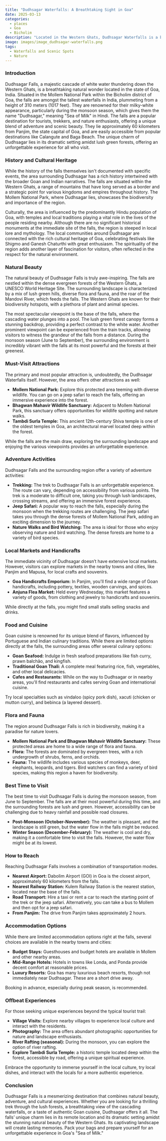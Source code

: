 ```yaml
---
title: "Dudhsagar Waterfalls: A Breathtaking Sight in Goa"
date: 2025-03-13
categories:
  - places
  - Goa
  - Bicholim
description: "Located in the Western Ghats, Dudhsagar Waterfalls is a breathtaking sight to behold. This majestic waterfall drops from a height of 310 meters and creates a stunning veil of white water that plunges into the depths below. The surrounding lush green forest only adds to its beauty, making it a must-visit destination for nature lovers."
image: images/image_dudhsagar-waterfalls.png
tags: 
  - Waterfalls and Scenic Spots
  - Nature
---
```



### **Introduction**

Dudhsagar Falls, a majestic cascade of white water thundering down the Western Ghats, is a breathtaking natural wonder located in the state of Goa, India. Situated in the Mollem National Park within the Bicholim district of Goa, the falls are amongst the tallest waterfalls in India, plummeting from a height of 310 meters (1017 feet). They are renowned for their milky-white appearance, particularly during the monsoon season, which gives them the name "Dudhsagar," meaning "Sea of Milk" in Hindi. The falls are a popular destination for tourists, trekkers, and nature enthusiasts, offering a unique blend of adventure and scenic beauty. They lie approximately 60 kilometers from Panjim, the state capital of Goa, and are easily accessible from popular destinations like Calangute and Baga Beach. The unique charm of Dudhsagar lies in its dramatic setting amidst lush green forests, offering an unforgettable experience for all who visit.



### **History and Cultural Heritage**

While the history of the falls themselves isn't documented with specific events, the area surrounding Dudhsagar has a rich history intertwined with the broader Goan and Indian narratives. The falls are situated within the Western Ghats, a range of mountains that have long served as a border and a strategic point for various kingdoms and empires throughout history. The Mollem National Park, where Dudhsagar lies, showcases the biodiversity and importance of the region.

Culturally, the area is influenced by the predominantly Hindu population of Goa, with temples and local traditions playing a vital role in the lives of the people residing nearby. Although there are no significant historical monuments at the immediate site of the falls, the region is steeped in local lore and mythology. The local communities around Dudhsagar are connected with the rich cultural heritage of Goa, celebrating festivals like Shigmo and Ganesh Chaturthi with great enthusiasm. The spirituality of the region adds another layer of fascination for visitors, often reflected in the respect for the natural environment.



### **Natural Beauty**

The natural beauty of Dudhsagar Falls is truly awe-inspiring. The falls are nestled within the dense evergreen forests of the Western Ghats, a UNESCO World Heritage Site. The surrounding landscape is characterized by a mix of lush green hills, diverse flora and fauna, and the roar of the Mandovi River, which feeds the falls. The Western Ghats are known for their biodiversity hotspots, with a plethora of plant and animal species.

The most spectacular viewpoint is the base of the falls, where the cascading water plunges into a pool. The lush green forest canopy forms a stunning backdrop, providing a perfect contrast to the white water. Another prominent viewpoint can be experienced from the train tracks, allowing visitors to witness the grandeur of the falls from a distance. During the monsoon season (June to September), the surrounding environment is incredibly vibrant with the falls at its most powerful and the forests at their greenest.



### **Must-Visit Attractions**

The primary and most popular attraction is, undoubtedly, the Dudhsagar Waterfalls itself. However, the area offers other attractions as well:

*   **Mollem National Park:** Explore this protected area teeming with diverse wildlife. You can go on a jeep safari to reach the falls, offering an immersive experience into the forest.
*   **Bhagwan Mahavir Wildlife Sanctuary:** Adjacent to Mollem National Park, this sanctuary offers opportunities for wildlife spotting and nature walks.
*   **Tambdi Surla Temple:** This ancient 12th-century Shiva temple is one of the oldest temples in Goa, an architectural marvel located deep within the forest.

While the falls are the main draw, exploring the surrounding landscape and enjoying the various viewpoints provides an unforgettable experience.



### **Adventure Activities**

Dudhsagar Falls and the surrounding region offer a variety of adventure activities:

*   **Trekking:** The trek to Dudhsagar Falls is an unforgettable experience. The route can vary, depending on accessibility from various points. The trek is a moderate to difficult one, taking you through lush landscapes, crossing streams, and offering an immersive forest experience.
*   **Jeep Safari:** A popular way to reach the falls, especially during the monsoon when the trekking routes are challenging. The jeep safari takes you through the dense forests of Mollem National Park, adding an exciting dimension to the journey.
*   **Nature Walks and Bird Watching:** The area is ideal for those who enjoy observing nature and bird watching. The dense forests are home to a variety of bird species.



### **Local Markets and Handicrafts**

The immediate vicinity of Dudhsagar doesn’t have extensive local markets. However, visitors can explore markets in the nearby towns and cities, like Panjim and Mapusa, for local crafts and souvenirs.

*   **Goa Handicrafts Emporium:** In Panjim, you'll find a wide range of Goan handicrafts, including pottery, textiles, wooden carvings, and spices.
*   **Anjuna Flea Market:** Held every Wednesday, this market features a variety of goods, from clothing and jewelry to handicrafts and souvenirs.

While directly at the falls, you might find small stalls selling snacks and drinks.



### **Food and Cuisine**

Goan cuisine is renowned for its unique blend of flavors, influenced by Portuguese and Indian culinary traditions. While there are limited options directly at the falls, the surrounding areas offer several culinary options:

*   **Goan Seafood:** Indulge in fresh seafood preparations like fish curry, prawn balchão, and kingfish.
*   **Traditional Goan Thali:** A complete meal featuring rice, fish, vegetables, and other local delicacies.
*   **Cafes and Restaurants:** While on the way to Dudhsagar or in nearby areas, you'll find restaurants and cafes serving Goan and international cuisine.

Try local specialties such as vindaloo (spicy pork dish), xacuti (chicken or mutton curry), and bebinca (a layered dessert).



### **Flora and Fauna**

The region around Dudhsagar Falls is rich in biodiversity, making it a paradise for nature lovers.

*   **Mollem National Park and Bhagwan Mahavir Wildlife Sanctuary:** These protected areas are home to a wide range of flora and fauna.
*   **Flora:** The forests are dominated by evergreen trees, with a rich undergrowth of shrubs, ferns, and orchids.
*   **Fauna:** The wildlife includes various species of monkeys, deer, elephants, leopards, and tigers. Bird watchers can find a variety of bird species, making this region a haven for biodiversity.



### **Best Time to Visit**

The best time to visit Dudhsagar Falls is during the monsoon season, from June to September. The falls are at their most powerful during this time, and the surrounding forests are lush and green. However, accessibility can be challenging due to heavy rainfall and possible road closures.

*   **Post-Monsoon (October-November):** The weather is pleasant, and the landscape is still green, but the water flow in the falls might be reduced.
*   **Winter Season (December-February):** The weather is cool and dry, making it a comfortable time to visit the falls. However, the water flow might be at its lowest.



### **How to Reach**

Reaching Dudhsagar Falls involves a combination of transportation modes.

*   **Nearest Airport:** Dabolim Airport (GOI) in Goa is the closest airport, approximately 60 kilometers from the falls.
*   **Nearest Railway Station:** Kulem Railway Station is the nearest station, located near the base of the falls.
*   **Road Transport:** Hire a taxi or rent a car to reach the starting point of the trek or the jeep safari. Alternatively, you can take a bus to Mollem and then opt for a jeep safari.
*   **From Panjim:** The drive from Panjim takes approximately 2 hours.



### **Accommodation Options**

While there are limited accommodation options right at the falls, several choices are available in the nearby towns and cities:

*   **Budget Stays:** Guesthouses and budget hotels are available in Mollem and other nearby areas.
*   **Mid-Range Hotels:** Hotels in towns like Londa, and Ponda provide decent comfort at reasonable prices.
*   **Luxury Resorts:** Goa has many luxurious beach resorts, though not immediately near Dudhsagar. These are a short drive away.

Booking in advance, especially during peak season, is recommended.



### **Offbeat Experiences**

For those seeking unique experiences beyond the typical tourist trail:

*   **Village Visits:** Explore nearby villages to experience local culture and interact with the residents.
*   **Photography:** The area offers abundant photographic opportunities for nature and landscape enthusiasts.
*   **River Rafting (seasonal):** During the monsoon, you can explore the option of river rafting.
*   **Explore Tambdi Surla Temple:** a historic temple located deep within the forest, accessible by road, offering a unique spiritual experience.

Embrace the opportunity to immerse yourself in the local culture, try local dishes, and interact with the locals for a more authentic experience.



### **Conclusion**

Dudhsagar Falls is a mesmerizing destination that combines natural beauty, adventure, and cultural experiences. Whether you are looking for a thrilling trek through the lush forests, a breathtaking view of the cascading waterfalls, or a taste of authentic Goan cuisine, Dudhsagar offers it all. The falls’ unique charm lies in its remote location and its dramatic setting amidst the stunning natural beauty of the Western Ghats. Its captivating landscape will create lasting memories. Pack your bags and prepare yourself for an unforgettable experience in Goa's "Sea of Milk."


